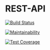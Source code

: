 # REST-API
[![Build Status](https://travis-ci.com/AnayoOleru/REST-API.svg?branch=develop)](https://travis-ci.com/AnayoOleru/REST-API)

[![Maintainability](https://api.codeclimate.com/v1/badges/29df1f627a2cae415314/maintainability)](https://codeclimate.com/github/AnayoOleru/REST-API/maintainability)

[![Test Coverage](https://api.codeclimate.com/v1/badges/29df1f627a2cae415314/test_coverage)](https://codeclimate.com/github/AnayoOleru/REST-API/test_coverage)